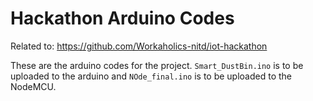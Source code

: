 # Hackathon Arduino Codes

Related to: https://github.com/Workaholics-nitd/iot-hackathon 

These are the arduino codes for the project. `Smart_DustBin.ino` is to be uploaded to the arduino and `NOde_final.ino` is to be uploaded to the NodeMCU.
